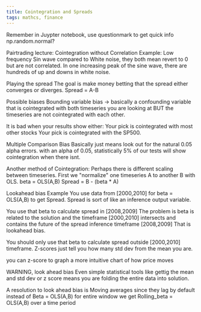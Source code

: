 ```yaml
---
title: Cointegration and Spreads
tags: mathcs, finance
---
```


Remember in Juypter notebook, use questionmark to get quick info
np.random.normal?

Pairtrading lecture:
Cointegration without Correlation
Example: Low frequency Sin wave compared to White noise, they both mean revert to 0 but are not correlated. In one increasing peak of the sine wave, there are hundreds of up and downs in white noise.

Playing the spread
The goal is make money betting that the spread either converges or diverges.
Spread = A-B

Possible biases
Bounding variable bias -> basically a confounding variable that is cointegrated with both timeseries you are looking at BUT the timeseries are not cointegrated with each other.

It is bad when your results show either:
Your pick is cointegrated with most other stocks
Your pick is cointegrated with the SP500.


Multiple Comparison Bias
Basically just means look out for the natural 0.05 alpha errors. with an alpha of 0.05, statistically 5% of our tests will show cointegration when there isnt.

Another method of Cointegration:
Perhaps there is different scaling between timeseries.
First we "normalize" one timeseries A to another B with OLS.
beta = OLS(A,B)
Spread = B - (beta * A)

Lookahead bias
Example 
You use data from [2000,2010] for beta = OLS(A,B) to get Spread.
Spread is sort of like an inference output variable.

You use that beta to calculate spread in [2008,2009]
The problem is beta is related to the solution and the timeframe [2000,2010] intersects and contains the future of the 
spread inference timeframe [2008,2009]
That is lookahead bias. 


You should only use that beta to calculate spread outside [2000,2010] timeframe.
Z-scores just tell you how many std dev from the mean you are.

you can z-score to graph a more intuitive chart of how price moves

WARNING, look ahead bias 
Even simple statistical tools like gettig the mean and std dev or z score means you are folding the entire data into solution.

A resolution to look ahead bias is 
Moving averages since they lag by default
instead of Beta = OLS(A,B) for entire window 
we get Rolling_beta = OLS(A,B) over a time period